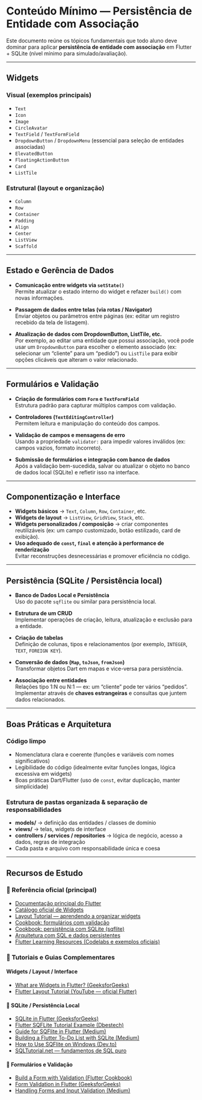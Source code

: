 # Conteúdo Mínimo — Persistência de Entidade com Associação

Este documento reúne os tópicos fundamentais que todo aluno deve dominar para aplicar **persistência de entidade com associação** em Flutter + SQLite (nível mínimo para simulado/avaliação).

---

## Widgets

### Visual (exemplos principais)
- `Text`  
- `Icon`  
- `Image`  
- `CircleAvatar`  
- `TextField` / `TextFormField`  
- `DropdownButton` / `DropdownMenu` (essencial para seleção de entidades associadas)  
- `ElevatedButton`  
- `FloatingActionButton`  
- `Card`  
- `ListTile`  

### Estrutural (layout e organização)
- `Column`  
- `Row`  
- `Container`  
- `Padding`  
- `Align`  
- `Center`  
- `ListView`  
- `Scaffold`  

---

## Estado e Gerência de Dados

- **Comunicação entre widgets via `setState()`**  
  Permite atualizar o estado interno do widget e refazer `build()` com novas informações.

- **Passagem de dados entre telas (via rotas / Navigator)**  
  Enviar objetos ou parâmetros entre páginas (ex: editar um registro recebido da tela de listagem).

- **Atualização de dados com DropdownButton, ListTile, etc.**  
  Por exemplo, ao editar uma entidade que possui associação, você pode usar um `DropdownButton` para escolher o elemento associado (ex: selecionar um “cliente” para um “pedido”) ou `ListTile` para exibir opções clicáveis que alteram o valor relacionado.  

---

## Formulários e Validação

- **Criação de formulários com `Form` e `TextFormField`**  
  Estrutura padrão para capturar múltiplos campos com validação.

- **Controladores (`TextEditingController`)**  
  Permitem leitura e manipulação do conteúdo dos campos.

- **Validação de campos e mensagens de erro**  
  Usando a propriedade `validator:` para impedir valores inválidos (ex: campos vazios, formato incorreto).

- **Submissão de formulários e integração com banco de dados**  
  Após a validação bem-sucedida, salvar ou atualizar o objeto no banco de dados local (SQLite) e refletir isso na interface.

---

## Componentização e Interface

- **Widgets básicos** → `Text`, `Column`, `Row`, `Container`, etc.  
- **Widgets de layout** → `ListView`, `GridView`, `Stack`, etc.  
- **Widgets personalizados / composição** → criar componentes reutilizáveis (ex: um campo customizado, botão estilizado, card de exibição).  
- **Uso adequado de `const`, `final` e atenção à performance de renderização**  
  Evitar reconstruções desnecessárias e promover eficiência no código.

---

## Persistência (SQLite / Persistência local)

- **Banco de Dados Local e Persistência**  
  Uso do pacote `sqflite` ou similar para persistência local.

- **Estrutura de um CRUD**  
  Implementar operações de criação, leitura, atualização e exclusão para a entidade.

- **Criação de tabelas**  
  Definição de colunas, tipos e relacionamentos (por exemplo, `INTEGER`, `TEXT`, `FOREIGN KEY`).

- **Conversão de dados (`Map`, `toJson`, `fromJson`)**  
  Transformar objetos Dart em mapas e vice-versa para persistência.

- **Associação entre entidades**  
  Relações tipo 1:N ou N:1 — ex: um “cliente” pode ter vários “pedidos”.  
  Implementar através de **chaves estrangeiras** e consultas que juntem dados relacionados.

---

## Boas Práticas e Arquitetura

### Código limpo  
- Nomenclatura clara e coerente (funções e variáveis com nomes significativos)  
- Legibilidade do código (idealmente evitar funções longas, lógica excessiva em widgets)  
- Boas práticas Dart/Flutter (uso de `const`, evitar duplicação, manter simplicidade)

### Estrutura de pastas organizada & separação de responsabilidades  
- **models/** → definição das entidades / classes de domínio  
- **views/** → telas, widgets de interface  
- **controllers / services / repositories** → lógica de negócio, acesso a dados, regras de integração  
- Cada pasta e arquivo com responsabilidade única e coesa  

---

## Recursos de Estudo

### 🔹 Referência oficial (principal)

- [Documentação principal do Flutter](https://docs.flutter.dev/?utm_source=chatgpt.com)  
- [Catálogo oficial de Widgets](https://docs.flutter.dev/ui/widgets?utm_source=chatgpt.com)  
- [Layout Tutorial — aprendendo a organizar widgets](https://docs.flutter.dev/ui/layout/tutorial?utm_source=chatgpt.com)  
- [Cookbook: formulários com validação](https://docs.flutter.dev/cookbook/forms/validation?utm_source=chatgpt.com)  
- [Cookbook: persistência com SQLite (sqflite)](https://docs.flutter.dev/cookbook/persistence/sqlite?utm_source=chatgpt.com)  
- [Arquitetura com SQL e dados persistentes](https://docs.flutter.dev/app-architecture/design-patterns/sql?utm_source=chatgpt.com)  
- [Flutter Learning Resources (Codelabs e exemplos oficiais)](https://docs.flutter.dev/reference/learning-resources?utm_source=chatgpt.com)

### 🔹 Tutoriais e Guias Complementares

#### Widgets / Layout / Interface

- [What are Widgets in Flutter? (GeeksforGeeks)](https://www.geeksforgeeks.org/flutter/what-is-widgets-in-flutter/?utm_source=chatgpt.com)  
- [Flutter Layout Tutorial (YouTube — oficial Flutter)](https://www.youtube.com/watch?v=R2hLgysH6JA&utm_source=chatgpt.com)  

#### 💾 SQLite / Persistência Local

- [SQLite in Flutter (GeeksforGeeks)](https://www.geeksforgeeks.org/sqlite-in-flutter/?utm_source=chatgpt.com)  
- [Flutter SQFLite Tutorial Example (Dbestech)](https://www.dbestech.com/tutorials/flutter-sqflite-tutorial-example?utm_source=chatgpt.com)  
- [Guide for SQFlite in Flutter (Medium)](https://medium.com/@dpatel312002/guide-for-sqflite-in-flutter-59e429db1088?utm_source=chatgpt.com)  
- [Building a Flutter To-Do List with SQLite (Medium)](https://medium.com/@gopikaprabhu020/building-a-sqlite-flutter-to-do-list-app-35e8313d0d49?utm_source=chatgpt.com)  
- [How to Use SQFlite on Windows (Dev.to)](https://dev.to/ayoubzulfiqar/how-to-use-sqflite-on-windows-flutter-ggm?utm_source=chatgpt.com)  
- [SQLTutorial.net — fundamentos de SQL puro](https://www.sqlitetutorial.net/?utm_source=chatgpt.com)  

#### 🧠 Formulários e Validação

- [Build a Form with Validation (Flutter Cookbook)](https://docs.flutter.dev/cookbook/forms/validation?utm_source=chatgpt.com)  
- [Form Validation in Flutter (GeeksforGeeks)](https://www.geeksforgeeks.org/form-validation-in-flutter/?utm_source=chatgpt.com)  
- [Handling Forms and Input Validation (Medium)](https://medium.com/flutter-community/flutter-form-validation-b874fb53e248?utm_source=chatgpt.com)  


